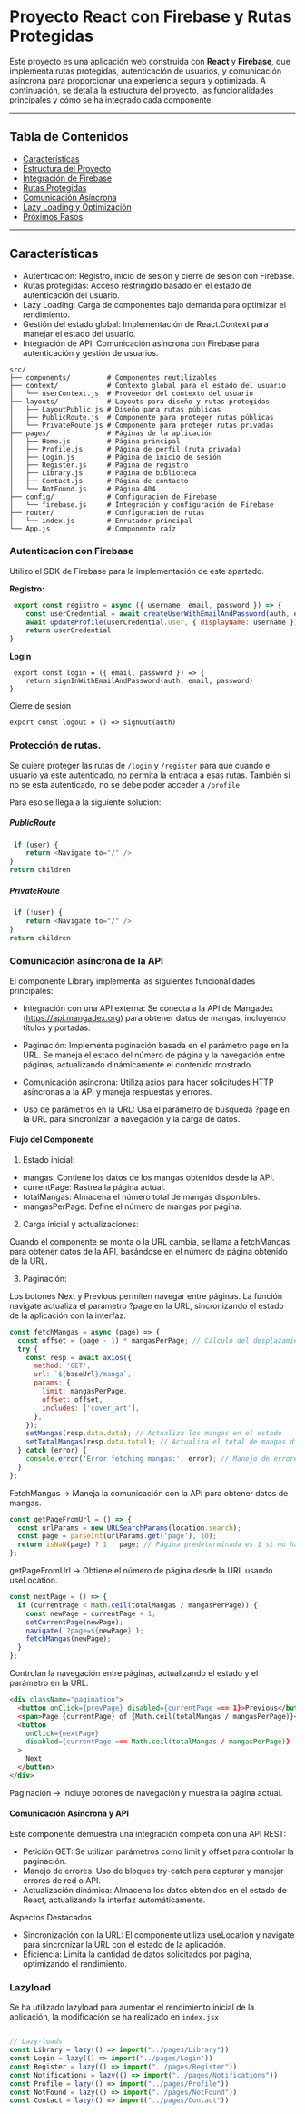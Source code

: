 # Proyecto React con Firebase y Rutas Protegidas

Este proyecto es una aplicación web construida con **React** y **Firebase**, que implementa rutas protegidas, autenticación de usuarios, y comunicación asíncrona para proporcionar una experiencia segura y optimizada. A continuación, se detalla la estructura del proyecto, las funcionalidades principales y cómo se ha integrado cada componente.

---

## Tabla de Contenidos
- [Características](#características)
- [Estructura del Proyecto](#estructura-del-proyecto)
- [Integración de Firebase](#integración-de-firebase)
- [Rutas Protegidas](#rutas-protegidas)
- [Comunicación Asíncrona](#comunicación-asíncrona)
- [Lazy Loading y Optimización](#lazy-loading-y-optimización)
- [Próximos Pasos](#próximos-pasos)

---

## Características

- Autenticación: Registro, inicio de sesión y cierre de sesión con Firebase.
- Rutas protegidas: Acceso restringido basado en el estado de autenticación del usuario.
- Lazy Loading: Carga de componentes bajo demanda para optimizar el rendimiento.
- Gestión del estado global: Implementación de React.Context para manejar el estado del usuario.
- Integración de API: Comunicación asíncrona con Firebase para autenticación y gestión de usuarios.


```plaintext
src/
├── components/         # Componentes reutilizables
├── context/            # Contexto global para el estado del usuario
│   └── userContext.js  # Proveedor del contexto del usuario
├── layouts/            # Layouts para diseño y rutas protegidas
│   ├── LayoutPublic.js # Diseño para rutas públicas
│   ├── PublicRoute.js  # Componente para proteger rutas públicas
│   └── PrivateRoute.js # Componente para proteger rutas privadas
├── pages/              # Páginas de la aplicación
│   ├── Home.js         # Página principal
│   ├── Profile.js      # Página de perfil (ruta privada)
│   ├── Login.js        # Página de inicio de sesión
│   ├── Register.js     # Página de registro
│   ├── Library.js      # Página de biblioteca
│   ├── Contact.js      # Página de contacto
│   └── NotFound.js     # Página 404
├── config/             # Configuración de Firebase
│   └── firebase.js     # Integración y configuración de Firebase
├── router/             # Configuración de rutas
│   └── index.js        # Enrutador principal
└── App.js              # Componente raíz
```

 ### Autenticacion con Firebase
 
 Utilizo el SDK de Firebase para la implementación de este apartado.
 
 
 **Registro:**
```javascript
 export const registro = async ({ username, email, password }) => {
    const userCredential = await createUserWithEmailAndPassword(auth, email, password)
    await updateProfile(userCredential.user, { displayName: username })
    return userCredential
}
```


 **Login**
 
```
 export const login = ({ email, password }) => {
    return signInWithEmailAndPassword(auth, email, password)
}
```


Cierre de sesión
```
export const logout = () => signOut(auth)
```

 ### Protección de rutas.
 
 Se quiere proteger las rutas de `/login` y `/register` para que cuando el usuario ya este autenticado, no permita la entrada a esas rutas.
 También si no se esta autenticado, no se debe poder acceder a `/profile` 
 
 Para eso se llega a la siguiente solución:
 
 ##### PublicRoute
 
```javascript
 if (user) {
    return <Navigate to="/" />
}
return children
```
 
 ##### PrivateRoute
 
```javascript
 if (!user) {
    return <Navigate to="/" />
}
return children
```

 ### Comunicación asíncrona de la API
 
 El componente Library implementa las siguientes funcionalidades principales:

- Integración con una API externa: Se conecta a la API de Mangadex (https://api.mangadex.org) para obtener datos de mangas, incluyendo títulos y portadas.

- Paginación: Implementa paginación basada en el parámetro page en la URL. Se maneja el estado del número de página y la navegación entre páginas, actualizando dinámicamente el contenido mostrado.

- Comunicación asíncrona: Utiliza axios para hacer solicitudes HTTP asíncronas a la API y maneja respuestas y errores.

- Uso de parámetros en la URL: Usa el parámetro de búsqueda ?page en la URL para sincronizar la navegación y la carga de datos.


 #### Flujo del Componente
1. Estado inicial:

- mangas: Contiene los datos de los mangas obtenidos desde la API.
- currentPage: Rastrea la página actual.
- totalMangas: Almacena el número total de mangas disponibles.
- mangasPerPage: Define el número de mangas por página.

2. Carga inicial y actualizaciones:

Cuando el componente se monta o la URL cambia, se llama a fetchMangas para obtener datos de la API, basándose en el número de página obtenido de la URL.

3. Paginación:

Los botones Next y Previous permiten navegar entre páginas.
La función navigate actualiza el parámetro ?page en la URL, sincronizando el estado de la aplicación con la interfaz.
 
 
```javascript
const fetchMangas = async (page) => {
  const offset = (page - 1) * mangasPerPage; // Cálculo del desplazamiento
  try {
    const resp = await axios({
      method: 'GET',
      url: `${baseUrl}/manga`,
      params: {
        limit: mangasPerPage,
        offset: offset,
        includes: ['cover_art'],
      },
    });
    setMangas(resp.data.data); // Actualiza los mangas en el estado
    setTotalMangas(resp.data.total); // Actualiza el total de mangas disponibles
  } catch (error) {
    console.error('Error fetching mangas:', error); // Manejo de errores
  }
};
```

FetchMangas -> Maneja la comunicación con la API para obtener datos de mangas.

```javascript
const getPageFromUrl = () => {
  const urlParams = new URLSearchParams(location.search);
  const page = parseInt(urlParams.get('page'), 10);
  return isNaN(page) ? 1 : page; // Página predeterminada es 1 si no hay un parámetro válido
};
```

getPageFromUrl -> Obtiene el número de página desde la URL usando useLocation.


```javascript
const nextPage = () => {
  if (currentPage < Math.ceil(totalMangas / mangasPerPage)) {
    const newPage = currentPage + 1;
    setCurrentPage(newPage);
    navigate(`?page=${newPage}`); 
    fetchMangas(newPage);
  }
};
```

Controlan la navegación entre páginas, actualizando el estado y el parámetro en la URL.


```html
<div className="pagination">
  <button onClick={prevPage} disabled={currentPage === 1}>Previous</button>
  <span>Page {currentPage} of {Math.ceil(totalMangas / mangasPerPage)}</span>
  <button
    onClick={nextPage}
    disabled={currentPage === Math.ceil(totalMangas / mangasPerPage)}
  >
    Next
  </button>
</div>
```

Paginación -> Incluye botones de navegación y muestra la página actual.
 
 
 #### Comunicación Asíncrona y API
 
 Este componente demuestra una integración completa con una API REST:

- Petición GET: Se utilizan parámetros como limit y offset para controlar la paginación.
- Manejo de errores: Uso de bloques try-catch para capturar y manejar errores de red o API.
- Actualización dinámica: Almacena los datos obtenidos en el estado de React, actualizando la interfaz automáticamente.


Aspectos Destacados
- Sincronización con la URL: El componente utiliza useLocation y navigate para sincronizar la URL con el estado de la aplicación.
- Eficiencia: Limita la cantidad de datos solicitados por página, optimizando el rendimiento.


 ### Lazyload
 
 Se ha utilizado lazyload para aumentar el rendimiento inicial de la aplicación, la modificación se ha realizado en `index.jsx`
 
```javascript

// Lazy-loads
const Library = lazy(() => import("../pages/Library"))
const Login = lazy(() => import("../pages/Login"))
const Register = lazy(() => import("../pages/Register"))
const Notifications = lazy(() => import("../pages/Notifications"))
const Profile = lazy(() => import("../pages/Profile"))
const NotFound = lazy(() => import("../pages/NotFound"))
const Contact = lazy(() => import("../pages/Contact"))
```

 
  
